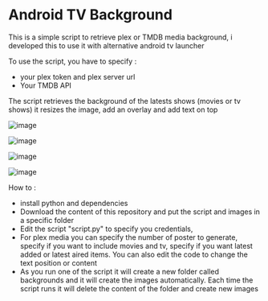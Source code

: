 # Android TV Background

This is a simple script to retrieve plex or TMDB media background, i developed this to use it with alternative android tv launcher

To use the script, you have to specify : 
- your plex token and plex server url
- Your TMDB API

The script retrieves the background of the latests shows (movies or tv shows)
it resizes the image, add an overlay and add text on top

![image](https://github.com/adelatour11/plexbackground/assets/1473994/3cf48b69-1b4f-45d5-8f46-565864994660)

![image](https://github.com/adelatour11/plexbackground/assets/1473994/d1886abd-5102-476c-b020-7466b5aa4be1)

![image](https://github.com/adelatour11/androidtvbackground/assets/1473994/213c6a28-ba61-46e3-841a-96cc97d21c69)

![image](https://github.com/adelatour11/androidtvbackground/assets/1473994/a52152e2-35c0-41ac-985f-74a5245da780)



How to :
- install python and dependencies
- Download the content of this repository and put the script and images in a specific folder
- Edit the script "script.py" to specify you credentials,
- For plex media you can specify the number of poster to generate, specify if you want to include movies and tv, specify if you want latest added or latest aired items. You can also edit the code to change the text position or content
- As you run one of the script  it will create a new folder called backgrounds and it will create the images automatically. Each time the script runs it will delete the content of the folder and create new images


